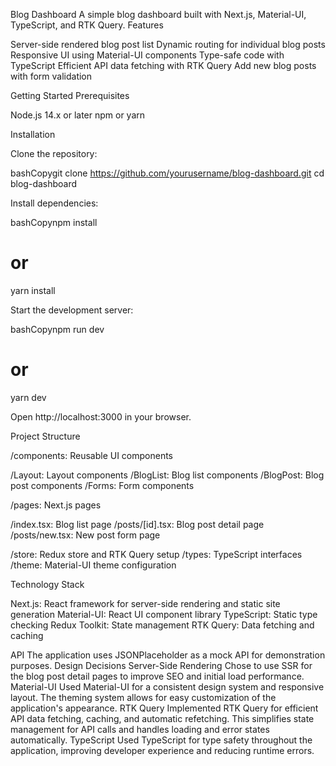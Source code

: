 Blog Dashboard
A simple blog dashboard built with Next.js, Material-UI, TypeScript, and RTK Query.
Features

Server-side rendered blog post list
Dynamic routing for individual blog posts
Responsive UI using Material-UI components
Type-safe code with TypeScript
Efficient API data fetching with RTK Query
Add new blog posts with form validation

Getting Started
Prerequisites

Node.js 14.x or later
npm or yarn

Installation

Clone the repository:

bashCopygit clone https://github.com/yourusername/blog-dashboard.git
cd blog-dashboard

Install dependencies:

bashCopynpm install
# or
yarn install

Start the development server:

bashCopynpm run dev
# or
yarn dev

Open http://localhost:3000 in your browser.

Project Structure

/components: Reusable UI components

/Layout: Layout components
/BlogList: Blog list components
/BlogPost: Blog post components
/Forms: Form components


/pages: Next.js pages

/index.tsx: Blog list page
/posts/[id].tsx: Blog post detail page
/posts/new.tsx: New post form page


/store: Redux store and RTK Query setup
/types: TypeScript interfaces
/theme: Material-UI theme configuration

Technology Stack

Next.js: React framework for server-side rendering and static site generation
Material-UI: React UI component library
TypeScript: Static type checking
Redux Toolkit: State management
RTK Query: Data fetching and caching

API
The application uses JSONPlaceholder as a mock API for demonstration purposes.
Design Decisions
Server-Side Rendering
Chose to use SSR for the blog post detail pages to improve SEO and initial load performance.
Material-UI
Used Material-UI for a consistent design system and responsive layout. The theming system allows for easy customization of the application's appearance.
RTK Query
Implemented RTK Query for efficient API data fetching, caching, and automatic refetching. This simplifies state management for API calls and handles loading and error states automatically.
TypeScript
Used TypeScript for type safety throughout the application, improving developer experience and reducing runtime errors.